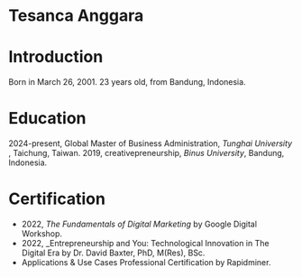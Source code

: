 # Tesanca Anggara

# Introduction
Born in March 26, 2001. 23 years old, from Bandung, Indonesia. 

# Education
2024-present, Global Master of Business Administration, _Tunghai University_ , Taichung, Taiwan.
2019, creativepreneurship, _Binus University_, Bandung, Indonesia.

# Certification
- 2022, _The Fundamentals of Digital Marketing_ by Google Digital Workshop.
- 2022, _Entrepreneurship and You: Technological Innovation in The Digital  Era by Dr. David Baxter, PhD, M(Res), BSc.
- Applications & Use Cases Professional Certification by Rapidminer.